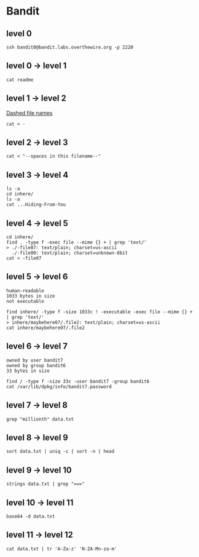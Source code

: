 # Bandit

## level 0

```shell
ssh bandit0@bandit.labs.overthewire.org -p 2220
```

## level 0 -> level 1

```shell
cat readme
```

## level 1 -> level 2

[Dashed file names](https://stackoverflow.com/questions/42187323/how-to-open-a-dashed-filename-using-terminal)

```shell
cat < -
```

## level 2 -> level 3

```shell
cat < "--spaces in this filename--"
```

## level 3 -> level 4

```shell
ls -a
cd inhere/
ls -a
cat ...Hiding-From-You
```

## level 4 -> level 5

```shell
cd inhere/
find . -type f -exec file --mime {} + | grep 'text/'
> ./-file07: text/plain; charset=us-ascii
  ./-file00: text/plain; charset=unknown-8bit
cat < -file07
```

## level 5 -> level 6

```text
human-readable
1033 bytes in size
not executable
```

```shell
find inhere/ -type f -size 1033c ! -executable -exec file --mime {} + | grep 'text/'
> inhere/maybehere07/.file2: text/plain; charset=us-ascii
cat inhere/maybehere07/.file2
```

## level 6 -> level 7

```text
owned by user bandit7
owned by group bandit6
33 bytes in size
```

```shell
find / -type f -size 33c -user bandit7 -group bandit6
cat /var/lib/dpkg/info/bandit7.password
```

## level 7 -> level 8

```shell
grep "millionth" data.txt
```

## level 8 -> level 9

```shell
sort data.txt | uniq -c | sort -n | head 
```

## level 9 -> level 10

```shell
strings data.txt | grep "==="
```

## level 10 -> level 11

```shell
base64 -d data.txt
```

## level 11 -> level 12

```shell
cat data.txt | tr 'A-Za-z' 'N-ZA-Mn-za-m'
```
